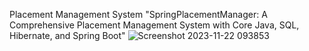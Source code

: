 Placement Management System
"SpringPlacementManager: A Comprehensive Placement Management System with Core Java, SQL, Hibernate, and Spring Boot"
![Screenshot 2023-11-22 093853](https://github.com/nisargjamdhare/Placement_Management_System/assets/106666238/5a4f6ac3-6fb2-44ec-bcc8-53d7c57390b5)

